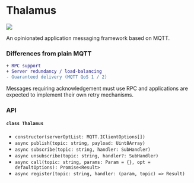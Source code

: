 # Thalamus

[![](https://img.shields.io/npm/v/@akiroz/thalamus)](https://www.npmjs.com/package/@akiroz/thalamus)

An opinionated application messaging framework based on MQTT.

### Differences from plain MQTT

```diff
+ RPC support
+ Server redundancy / load-balancing
- Guaranteed delivery (MQTT QoS 1 / 2)
```

Messages requiring acknowledgement must use RPC and applications are expected to
implement their own retry mechanisms.

### API

#### `class Thalamus`

-   `constructor(serverOptList: MQTT.IClientOptions[])`
-   `async publish(topic: string, payload: Uint8Array)`
-   `async subscribe(topic: string, handler: SubHandler)`
-   `async unsubscribe(topic: string, handler?: SubHandler)`
-   `async call(topic: string, params: Param = {}, opt = defaultOptions): Promise<Result>`
-   `async register(topic: string, handler: (param, topic) => Result)`

